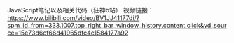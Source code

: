 JavaScript笔记以及相关代码（狂神b站）
视频链接：https://www.bilibili.com/video/BV1JJ41177di/?spm_id_from=333.1007.top_right_bar_window_history.content.click&vd_source=15e73d6cf66d41965dfc4c1584177a92
